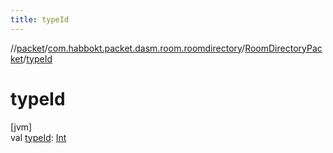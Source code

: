 ```yaml
---
title: typeId
---
```

//[packet](../../../index.html)/[com.habbokt.packet.dasm.room.roomdirectory](../index.html)/[RoomDirectoryPacket](index.html)/[typeId](type-id.html)



# typeId



[jvm]\
val [typeId](type-id.html): [Int](https://kotlinlang.org/api/latest/jvm/stdlib/kotlin/-int/index.html)




